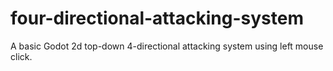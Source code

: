 # four-directional-attacking-system
A basic Godot 2d top-down 4-directional attacking system using left mouse click.
